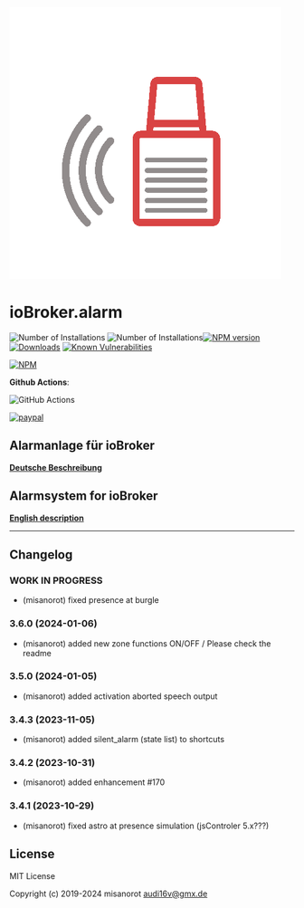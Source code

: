 ![Logo](admin/alarm.png)
# ioBroker.alarm

![Number of Installations](http://iobroker.live/badges/alarm-installed.svg) ![Number of Installations](http://iobroker.live/badges/alarm-stable.svg)[![NPM version](http://img.shields.io/npm/v/iobroker.alarm.svg)](https://www.npmjs.com/package/iobroker.alarm)
[![Downloads](https://img.shields.io/npm/dm/iobroker.alarm.svg)](https://www.npmjs.com/package/iobroker.alarm)
[![Known Vulnerabilities](https://snyk.io/test/github/misanorot/ioBroker.alarm/badge.svg)](https://snyk.io/test/github/misanorot/ioBroker.alarm)

[![NPM](https://nodei.co/npm/iobroker.alarm.png?downloads=true)](https://nodei.co/npm/iobroker.alarm/)

**Github Actions**:

![GitHub Actions](https://github.com/misanorot/ioBroker.alarm/workflows/Test%20and%20Release/badge.svg)


[![paypal](https://www.paypalobjects.com/en_US/DK/i/btn/btn_donateCC_LG.gif)](https://www.paypal.com/cgi-bin/webscr?cmd=_s-xclick&hosted_button_id=ZYHW84XXF5REJ&source=url)

## Alarmanlage für ioBroker

**[Deutsche Beschreibung](docs/de/alarm.md)**

## Alarmsystem for ioBroker

**[English description](docs/en/alarm_en.md)**

******************************************************************************************
## Changelog

<!--
    Placeholder for the next version (at the beginning of the line):
    ### **WORK IN PROGRESS**
-->

### **WORK IN PROGRESS**
* (misanorot) fixed presence at burgle

### 3.6.0 (2024-01-06)
* (misanorot) added new zone functions ON/OFF /  Please check the readme

### 3.5.0 (2024-01-05)
* (misanorot) added activation aborted speech output

### 3.4.3 (2023-11-05)
* (misanorot) added silent_alarm (state list) to shortcuts

### 3.4.2 (2023-10-31)
* (misanorot) added enhancement #170

### 3.4.1 (2023-10-29)
* (misanorot) fixed astro at presence simulation (jsControler 5.x???)

## License
MIT License

Copyright (c) 2019-2024 misanorot <audi16v@gmx.de>
